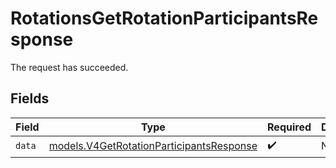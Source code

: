 # RotationsGetRotationParticipantsResponse

The request has succeeded.


## Fields

| Field                                                                                      | Type                                                                                       | Required                                                                                   | Description                                                                                |
| ------------------------------------------------------------------------------------------ | ------------------------------------------------------------------------------------------ | ------------------------------------------------------------------------------------------ | ------------------------------------------------------------------------------------------ |
| `data`                                                                                     | [models.V4GetRotationParticipantsResponse](../models/v4getrotationparticipantsresponse.md) | :heavy_check_mark:                                                                         | N/A                                                                                        |